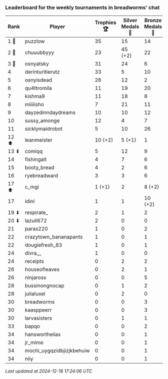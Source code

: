 ### Leaderboard for the weekly tournaments in breadworms' chat
| Rank | Player | Trophies 🏆 | Silver Medals 🥈 | Bronze Medals 🥉 | Points |
|------|--------|-------------|------------------|------------------|--------|
| 1 🥇 | puzzlow | 35 | 15 | 14 | 127.0 |
| 2 🥈 | chuuubbyyy | 23 | 45 (+2) | 22 | 125.0 (+2.0) |
| 3 🥉 | osnyatsky | 31 | 24 | 6 | 120.0 |
| 4 | derinturitierutz | 33 | 5 | 10 | 109.0 |
| 5 | osnyisdead | 26 | 12 | 2 | 91.0 |
| 6 | qu4ttromila | 11 | 19 | 20 | 62.0 |
| 7 | kishma9 | 11 | 18 | 8 | 55.0 |
| 8 | miiiiisho | 7 | 21 | 11 | 47.5 |
| 9 | dayzedinndaydreams | 10 | 10 | 12 | 46.0 |
| 10 | sussy_amonge | 12 | 4 | 7 | 43.5 |
| 11 | sicklymaidrobot | 5 | 10 | 26 | 38.0 |
| 12 ⬆| leanmeister | 10 (+2) | 5 (+1) | 1 | 35.5 (+7.0) |
| 13 ⬇| comiqq | 5 | 12 | 9 | 31.5 |
| 14 | fishingalt | 4 | 7 | 6 | 22.0 |
| 15 | booty_bread | 4 | 2 | 6 | 17.0 |
| 16 | ryebreadward | 3 | 3 | 6 | 15.0 |
| 17 ⬆| c_mgi | 1 (+1) | 2 | 8 (+2) | 9.0 (+4.0) |
| 17 | idini | 1 | 1 | 10 (+2) | 9.0 (+1.0) |
| 19 ⬇| respirate_ | 2 | 1 | 2 | 8.0 |
| 20 ⬇| lazuli672 | 2 | 0 | 0 | 6.0 |
| 21 | paras220 | 1 | 0 | 2 | 4.0 |
| 22 | crazytown_bananapants | 1 | 0 | 1 | 3.5 |
| 22 | dougiefresh_83 | 1 | 0 | 1 | 3.5 |
| 24 | divra__ | 1 | 0 | 0 | 3.0 |
| 24 | receipts | 0 | 2 | 2 | 3.0 |
| 26 | houseofleaves | 0 | 2 | 1 | 2.5 |
| 26 | ninjaross | 0 | 0 | 5 | 2.5 |
| 28 | bussinongnocap | 0 | 1 | 2 | 2.0 |
| 28 | julialuxel | 0 | 2 | 0 | 2.0 |
| 30 | breadworms | 0 | 0 | 3 | 1.5 |
| 30 | kaasppeerr | 0 | 0 | 3 | 1.5 |
| 30 | larvasisters | 0 | 1 | 1 | 1.5 |
| 33 | bapqo | 0 | 0 | 2 | 1.0 |
| 34 | hansworthelias | 0 | 0 | 1 | 0.5 |
| 34 | jr_mime | 0 | 0 | 1 | 0.5 |
| 34 | mochi_uygqzidbjizjkbehuiw | 0 | 0 | 1 | 0.5 |
| 34 | niiy | 0 | 0 | 1 | 0.5 |

_Last updated at 2024-12-18 17:24:06 UTC_